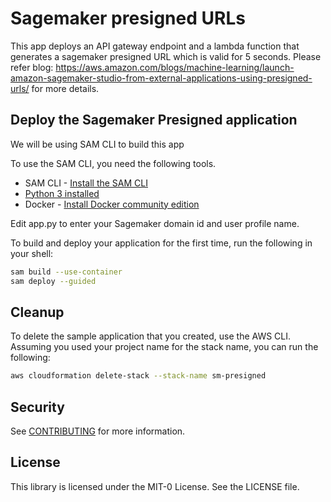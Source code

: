 # Sagemaker presigned URLs

This app deploys an API gateway endpoint and a lambda function that generates a sagemaker presigned URL which is valid for 5 seconds. Please refer blog: https://aws.amazon.com/blogs/machine-learning/launch-amazon-sagemaker-studio-from-external-applications-using-presigned-urls/ for more details.

## Deploy the Sagemaker Presigned application

We will be using SAM CLI to build this app

To use the SAM CLI, you need the following tools.

* SAM CLI - [Install the SAM CLI](https://docs.aws.amazon.com/serverless-application-model/latest/developerguide/serverless-sam-cli-install.html)
* [Python 3 installed](https://www.python.org/downloads/)
* Docker - [Install Docker community edition](https://hub.docker.com/search/?type=edition&offering=community)

Edit app.py to enter your Sagemaker domain id and user profile name.

To build and deploy your application for the first time, run the following in your shell:

```bash
sam build --use-container
sam deploy --guided
```

## Cleanup

To delete the sample application that you created, use the AWS CLI. Assuming you used your project name for the stack name, you can run the following:

```bash
aws cloudformation delete-stack --stack-name sm-presigned
```

## Security

See [CONTRIBUTING](CONTRIBUTING.md#security-issue-notifications) for more information.

## License

This library is licensed under the MIT-0 License. See the LICENSE file.

